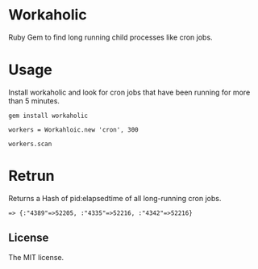 Workaholic
==========

Ruby Gem to find long running child processes like cron jobs.

# Usage

Install workaholic and look for cron jobs that have been running for
more than 5 minutes.

  `gem install workaholic`

  `workers = Workahloic.new 'cron', 300`

  `workers.scan`

# Retrun

Returns a Hash of pid:elapsedtime of all long-running cron jobs.

  `=> {:"4389"=>52205, :"4335"=>52216, :"4342"=>52216}`

## License
The MIT license.
